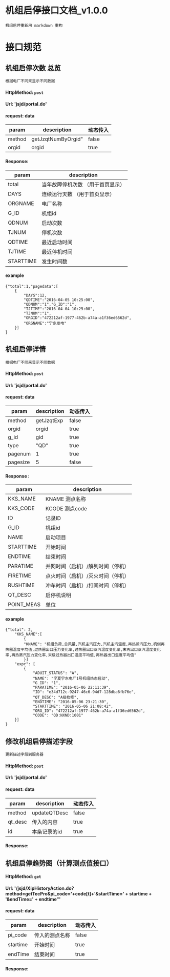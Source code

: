 # 机组启停接口文档_v1.0.0

    机组启停重新用 markdown 重构 
    
# 接口规范

## 机组启停次数 总览 
    根据电厂不同来显示不同数据
> 
#### HttpMethod: `post`
#### Url: 'jsjd/portal.do'
#### request: data
param      | description        | 动态传入
-----------|--------------------|---------
method     | getJzqtNumByOrgid" | false
orgid      | orgid              | true
#### Response:      
param      | description
-----------|---------------
total      | 当年故障停机次数  （用于首页显示）
DAYS       | 连续运行天数    （用于首页显示）
ORGNAME    | 电厂名称
G_ID       | 机组id
QDNUM      | 启动次数
TJNUM      | 停机次数
QDTIME     | 最近启动时间
TJTIME     | 最近停机时间
STARTTIME  | 发生时间数 
#### example 
    {"total":1,"pagedata":[
        {
            "DAYS":12,
            "QDTIME":"2016-04-05 10:25:00",
            "QDNUM":"1","G_ID":"1",
            "TJTIME":"2016-04-04 10:25:00",
            "TJNUM":"1",
            "ORGID":"472212af-1977-462b-a74a-a1f36ed6562d",
            "ORGNAME":"宁东发电"
        }]
    }

## 机组启停详情
    根据电厂不同来显示不同数据
> 
#### HttpMethod: `post`
#### Url: 'jsjd/portal.do'
#### request: data
param     |  description |动态传入
----------|--------------|----
method    | getJzqtExp   |false
orgid     |   orgid      |true
g_id      |    gid       |true
type      |    "QD"      |true
pagenum   |     1        |true 
pagesize  |     5        |false  
#### Response :
param     |description
----------|---------------
KKS_NAME  | KNAME 测点名称
KKS_CODE  | KCODE 测点code
ID        | 记录ID
G_ID      | 机组id
NAME      | 启动项目 
STARTTIME | 开始时间
ENDTIME   | 结束时间
PARATIME  | 并网时间（启机）/解列时间（停机）
FIRETIME  | 点火时间（启机）/灭火时间（停机）
RUSHTIME  | 冲车时间（启机）/打闸时间（停机）
QT_DESC   | 启停机说明
POINT_MEAS| 单位
#### example 
    {"total": 2,
        "KKS_NAME":[
            {
            "KNAME": "机组负荷,总风量,汽机主汽压力,汽机主汽温度,再热蒸汽压力,机侧再热器温度平均值,过热器出口压力变化率,过热器出口蒸汽温度变化率,末再出口蒸汽温度变化率,再热蒸汽压力变化率,末级过热器出口温度平均值,再热器出口温度平均值"
            }]
        "expr": [
            {
                "ADUIT_STATUS": "A",
                "NAME": "宁夏宁东电厂1号机组热态启动",
                "G_ID": "1",
                "PARATIME": "2016-05-06 22:11:39",
                "ID": "e34d712c-9247-46c6-94d7-128dba6fb76e",
                "QT_DESC": "A级检修",
                "ENDTIME": "2016-05-06 23:21:30",
                "STARTTIME": "2016-05-06 21:08:42",
                "ORG_ID": "472212af-1977-462b-a74a-a1f36ed6562d",
                "CODE": "QD:NXND:1001"
        }]
    }

 
## 修改机组启停描述字段
    更新描述字段到服务器
> 
#### HttpMethod: `post`
#### Url: 'jsjd/portal.do'
#### request: data
param      | description        | 动态传入
-----------|--------------------|---------
method     | updateQTDesc       | false
qt_desc    | 传入的内容          | true
id         | 本条记录的id        | true
#### Response:      

## 机组启停趋势图（计算测点值接口）
    
> 
#### HttpMethod: `get`
#### Url: '/jsjd/XipHistoryAction.do?method=getTecPro&pi_code='+code[t]+'&startTime=' + startime + '&endTime=' + endtime"'
#### request: data
param      | description        | 动态传入
-----------|--------------------|---------
pi_code    | 传入的测点名称       | false
startime   | 开始时间            | true
endTime    | 结束时间            | true
#### Response:      



